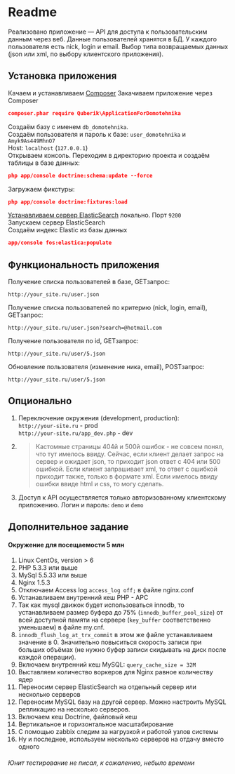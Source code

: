# Readme #

Реализовано приложение — API для доступа к пользовательским данным через веб. Данные пользователей хранятся в БД. У каждого пользователя есть nick, login и email. Выбор типа возвращаемых данных (json или xml, по выбору клиентского приложения).

## Установка приложения ##

Качаем и устанавливаем [Composer](https://getcomposer.org/download/)
Закачиваем приложение через Composer
```JSON
composer.phar require Quberik\ApplicationForDomotehnika
```  
Создаём базу с именем `db_domotehnika`.  
Создаём пользователя и пароль к базе: `user_domotehnika` и `Amyk9As449MhnO7`  
Host: `localhost` (`127.0.0.1`)  
Открываем консоль. Переходим в директорию проекта и создаём таблицы в базе данных:  
```JSON 
php app/console doctrine:schema:update --force  
```  
Загружаем фикстуры:  
```JSON
php app/console doctrine:fixtures:load
```  
[Устанавливаем сервер ElasticSearch](http://www.elasticsearch.org/guide/en/elasticsearch/reference/current/setup-service.html) локально. Порт `9200`  
Запускаем сервер ElasticSearch  
Создаём индекс Elastic из базы данных  
```JSON
app/console fos:elastica:populate
```  

## Функциональность приложения ##

Получение списка пользователей в базе, GETзапрос:
```HTTP
http://your_site.ru/user.json
```
Получение списка пользователей по критерию (nick, login, email), GETзапрос:
```HTTP
http://your_site.ru/user.json?search=@hotmail.com
```
Получение пользователя по id, GETзапрос:
```HTTP
http://your_site.ru/user/5.json
```
Обновление пользователя (изменение ника, email), POSTзапрос:
```HTTP
http://your_site.ru/user/5.json
```

## Опционально ##

1. Переключение окружения (development, production):  
`http://your-site.ru` - prod  
`http://your-site.ru/app_dev.php` - dev  
2. > Кастомные страницы 404й и 500й ошибок - не совсем понял, что тут имелось ввиду. Сейчас, если клиент делает запрос на сервер и ожидает json, то приходит json ответ с 404 или 500 ошибкой. Если клиент запрашивает xml, то ответ с ошибкой приходит также, только в формате xml. Если имелось ввиду ошибки ввиде html и css, то могу сделать.
3. Доступ к API осуществляется только авторизованному клиентскому приложению. Логин и пароль: `demo` и `demo`   

## Дополнительное задание ##

#### Окружение для посещаемости 5 млн ####
1. Linux CentOs, version > 6
2. PHP 5.3.3 или выше
3. MySql 5.5.33 или выше
4. Nginx 1.5.3
5. Отключаем Access log `access_log off;` в файле nginx.conf
6. Устанавливаем внутренний кеш PHP - APC
7. Так как mysql движок будет использоваться innodb, то устанавливаем размер буфера до 75% (`innodb_buffer_pool_size`) от всей доступной памяти на сервере (`key_buffer` соответственно уменьшаем) в файле my.cnf.
8. `innodb_flush_log_at_trx_commit` в этом же файле устанавливаем значение в 0. Значительно повыситься скорость записи при больших объёмах (не нужно буфер записи скидывать на диск после каждой операции).
9. Включаем внутренний кеш MySQL: `query_cache_size = 32М`
10. Выставляем количество воркеров для Nginx равное количеству ядер
11. Переносим сервер ElasticSearch на отдельный сервер или несколько серверов
12. Переносим MySQL базу на другой сервер. Можно настроить MySQL репликацию на несколько серверов. 
13. Включаем кеш Doctrine, файловый кеш
14. Вертикальное и горизонтальное масштабирование
15. С помощью zabbix следим за нагрузкой и работой узлов системы
16. Ну и последнее, используем несколько серверов на отдачу вместо одного   

###### Юнит тестирование не писал, к сожалению, небыло времени